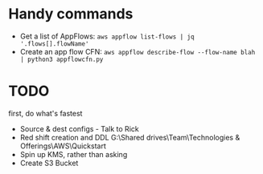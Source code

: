 # Handy commands

* Get a list of AppFlows: `aws appflow list-flows | jq '.flows[].flowName'`
* Create an app flow CFN: `aws appflow describe-flow --flow-name blah | python3 appflowcfn.py`

# TODO

first, do what's fastest
* Source & dest configs - Talk to Rick
* Red shift creation and DDL G:\Shared drives\Team\Technologies & Offerings\AWS\Quickstart
* Spin up KMS, rather than asking
* Create S3 Bucket
